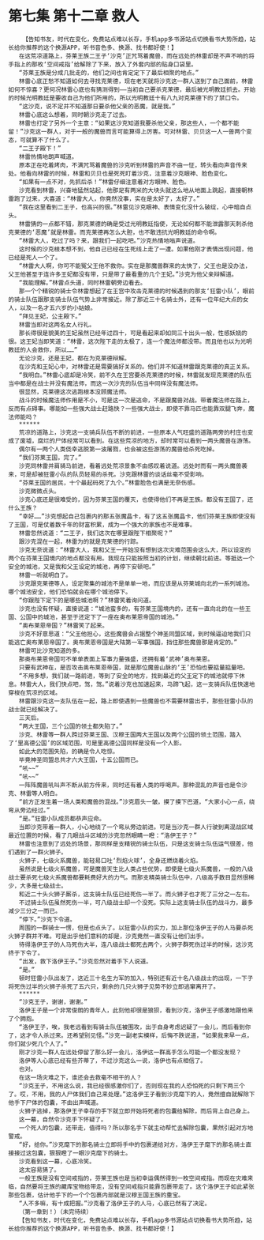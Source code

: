 # 第七集 第十二章 救人
        【告知书友，时代在变化，免费站点难以长存，手机app多书源站点切换看书大势所趋，站长给你推荐的这个换源APP，听书音色多、换源、找书都好使！】
       在这荒凉道路上，芬莱王族二王子‘沙克’正咒骂着魔兽，而在远处的林雷却是不声不响的将手指上的那枚‘空间戒指’给解除了下来，放入了外套内部的贴身口袋里。
       “芬莱王族是分成几批走的，他们之间也肯定定下了最后相聚的地点。”
       林雷心底正愁不知道如何去寻找克莱德，现在老天就将沙克这一群人送到了自己面前，林雷如何不惊喜？更何况林雷心底也有猜测得到——当初自己要杀克莱德，最后被光明教廷抓去。开始的时候光明教廷是要收自己为他们所用的，所以光明教廷十有八九对克莱德下的了禁口令。
       “这沙克，说不定并不知道那日要杀他父亲的恶魔，就是我。”
       林雷心底这么想着，同时朝沙克走了过去。
       林雷也打定了另外一个主意：“如果这沙克知道我要杀他父亲，那这些人，一个都不能留！”沙克这一群人，对于一般的魔兽而言可能算得上厉害。可对林雷、贝贝这一人一兽两个变态，可就算不了什么了。
       “二王子殿下！”
       林雷热情地朗声喊道。
       原本正在吃着烤肉，不满咒骂着魔兽的沙克听到林雷的声音不由一怔，转头看向声音传来处。他看向林雷的时候，林雷和贝贝也是死死盯着沙克，注意着沙克眼神、脸色变化。
       “如果有一点不对，先抓后杀！”林雷仔细注意着对方眼神、脸色。
       沙克看到林雷，兴奋地猛然站起，他那足有两米的大块头就这么地从地面上跳起，直接朝林雷跑了过来，大喜道：“林雷大人，你竟然没事，实在是太好了，太好了。”
       “我在这里看到二王子，也高兴的很。”林雷见沙克眼神、表情变化没什么破绽，心中暗自点头。
       林雷猜的一点都不错，那克莱德的确是受过光明教廷指使，无论如何都不能泄露那天刺杀他克莱德的‘恶魔’就是林雷。而克莱德再怎么大胆，也不敢违抗光明教廷的命令啊。
       “林雷大人，吃过了吗？来，跟我们一起吃吧。”沙克热情地嗡声说道。
       这时候的沙克根本想不到，他自己已经在生死线上走了一遭。如果他刚才表情出现问题，他已经是死人一个了。
       “林雷大人啊，你可不能冤父王他不救你。实在是那魔兽群来的太快了，父王也是没办法，父王他甚至于连许多王妃都没有带，只是带了最看重的几个王妃。”沙克为他父亲辩解道。
       “我能理解。”林雷点头道，同时林雷朝旁边看去。
       那一个个精锐的骑士令林雷想起了在王宫中攻击克莱德的时候遇到的那支‘狂雷小队’，眼前的骑士队伍跟那支骑士队伍气势上非常接近。除了那近三十名骑士外，还有一位年纪大点的女人，以及一名才五六岁的小姑娘。
       “拜见王妃，公主殿下。”
       林雷当即对这两名女人行礼。
       那长得很是貌美的王妃虽然已经年过四十，可是看起来却如同三十出头一般，性感妖娆的很。这王妃当即笑道：“林雷，这次陛下走的太极了，连一个魔法师都没带。而且他也以为光明教廷的人会救你，所以……”
       无论沙克，还是王妃，都在为克莱德辩解。
       在沙克和王妃心中，对林雷还是需要搞好关系的。他们并不知道林雷跟克莱德的真正关系。
       “我明白。”林雷心底却是冷笑，前不久在王宫要杀克莱德的时候，林雷就发现克莱德的队伍当中都是在战士并没有魔法师，而这一次沙克的队伍当中同样没有魔法师。
       很显然，克莱德这次逃跑根本没顾魔法师。
       战斗的时候魔法师作用是不小，可是这一次是逃命，不是跟魔兽对战。带着魔法师在路上，反而有点碍事。哪能如一些强大战士赶路快？一些强大战士，即使不靠马匹也能靠双腿飞奔，魔法师能吗？
       ******
       荒凉的道路上，沙克这一支骑兵队伍不断的前进，一些原本人气旺盛的道路两旁的村庄也变成了废墟，腐烂的尸体经常可以看到。在这些荒凉的地方，却时常可以看到一两头魔兽在游荡。
       偶尔有一两个人类侥幸逃脱第一波屠戮，也会被这些游荡的魔兽给杀死吃掉。
       “我们芬莱王国，完了。”
       沙克同林雷并肩骑马前进，看着远处荒凉景象不由感叹着说道。远处时而有一两头魔兽袭来，可是却被狂雷小队的队员轻易的杀死。沙克跟林雷的谈话丝毫不受影响。
       “芬莱王国的居民，十个最起码死了九个。”林雷脸色也满是无奈伤感。
       沙克微微点头。
       沙克心底还是很难受的，因为芬莱王国的覆灭，也使得他们不再是王族。都没有王国了，还什么王族？
       “幸好……”沙克想起自己包裹内的那五张魔晶卡，有了这五张魔晶卡，他们芬莱王族即使没有了王国，可是仗着数千年的财富积累，成为一个强大的家族也不是难事。
       林雷忽然说道：“二王子，我们这次在哪里跟陛下相聚呢？”
       跟沙克混在一起，林雷为的就是克莱德的行踪。
       沙克无奈说道：“林雷大人，我和父王一开始没有想到这次灾难范围会这么大，所以设定的两个在芬莱王国境内的地点都没有用。我现在只能按照当初的计划，继续朝北前进。等抵达一个安全的城池，又是我和父王设定的城池，再停下安顿吧。”
       林雷一听就明白了。
       沙克跟克莱德等人，设定聚集的城池不是单单一地，而应该是从芬莱城向北的一系列城池。哪个城池安全，他们恐怕就会在哪个城池停下。
       “你跟陛下定下的是哪些城池啊？”林雷笑着询问道。
       沙克也没有怀疑，直接说道：“城池蛮多的，有芬莱王国境内的，还有一直向北的在一些王国、公国中的城池，甚至于还定下了一座在奥布莱恩帝国的城池。”
       “奥布莱恩帝国？”林雷笑了起来。
       沙克不好意思道：“父王他担心，这些魔兽会占据整个神圣同盟区域，到时候逼迫地我们只能逃亡奥布莱恩帝国了。奥布莱恩帝国是大陆第一军事强国，挡住那些魔兽那是肯定的。”
       林雷可比沙克知道的多。
       那奥布莱恩帝国可不单单表面上军事力量强盛，还拥有着‘武神’奥布莱恩。
       只要有武神在，是否攻击奥布莱恩帝国，就是那位魔兽山脉的‘王’恐怕也要掂量掂量吧。
       “不用多想，我们就一路前进，等到了安全的地方，找到最近的父王定下的城池就停下休息。林雷大人，我们快点吧，驾，驾。”说着沙克也加速起来，马蹄飞起，这一支骑兵队伍快速地穿梭在荒凉的区域。
       林雷跟沙克这一支队伍在一起，路上即使遇到一些魔兽也不需要林雷出手，那些狂雷小队的战士就已经解决了。
       三天后。
       “两大王国，三个公国的领土都失陷了。”
       沙克、林雷等一群人跨过芬莱王国、汉穆王国两大王国以及两个公国的领土范围，踏入了‘里高德公国’的区域范围，可是里高德公国同样是没有一个人影。
       如此大的范围失陷，的确是令人吃惊。
       毕竟神圣同盟总共才六大王国，十五公国而已。
       “吼~~”
       “吼~~”
       一阵阵魔兽吼叫声不断从前方传来，同时还有着人类的呼喝声。那种混乱的声音也是令沙克、林雷等人明白。
       “前方正发生着一场人类和魔兽的混战。”沙克眉头一皱，摸了摸下巴道，“大家小心一点，绕弯从旁边经过。”
       “是。”狂雷小队成员都恭声应命。
       当即沙克带着一群人，小心地绕了一个弯从旁边前进。可是当沙克一群人行驶到离混战区域最近位置的时候，看了几眼战斗区域的沙克忽然眼睛一瞪：“洛伊王子？”
       林雷也注意到了远处的场景，那同样是支精锐的骑士队伍，只是这支骑士队伍运气很差，他们遇到了一群火狮子。
       火狮子，七级火系魔兽，能轻易口吐‘烈焰火球’，全身还燃烧着火焰。
       虽然说是七级火系魔兽，可是魔兽天生比人类占些优势，即使是七级火系魔兽，一般的八级战士要杀死七级火系魔兽都要耗费好大的力气。而那支精英骑士队伍中，八级高手数目显然很稀少，大多是七级战士。
       和近二十头火狮子厮杀，这支骑士队伍已经死伤一半了。而火狮子也才死了三分之一左右。
       不过骑士队伍虽然死伤一半，可八级战士却一个没死。实际上这支骑士队伍的战斗力，最多减少三分之一而已。
       “停下。”沙克下令道。
       周围的一群骑士一愣，但是也点头了。以狂雷小队的实力，加上那位洛伊王子的人马要杀死火狮子群并不难。可是出乎他们意料的却是，沙克竟然一直没有让他们出手。
       待得洛伊王子的人马死伤大半，连八级战士都死去两个，火狮子群死伤过半的时候，这沙克终于下令了。
       “出发，救下洛伊王子。”沙克忽然对着手下人说道。
       “是。”
       顿时狂雷小队出发了，这近三十名生力军的加入，特别还有近十名八级战士的出现，一下子将死伤过半的火狮子杀死了五六只，剩余的几只火狮子见势不妙立即逃窜离开了。
       ******
       “沙克王子，谢谢，谢谢。”
       洛伊王子是一个非常俊朗的青年人，此刻他却很是狼狈，看到沙克，洛伊王子感激地跟他来了个拥抱。
       “洛伊王子，唉，我老远看到有骑士队伍被围攻，出于自身考虑迟疑了一会儿，而后看到你了，这才令人杀过来。还希望别见怪。”沙克一副老实模样，后悔不跌说道，“如果我来早一点，你们就少死几个人了。”
       刚才沙克一群人在远处停留了那么好一会儿，洛伊这一群高手怎么可能一个都没发现？
       洛伊等人心底已经有些芥蒂了，不过沙克这么一说，洛伊也有点相信了。
       也对。
       在这一场灾难之下，谁还会去救毫不相干的人？
       “沙克王子，不用这么说，我已经很感激你们了，否则现在我的人恐怕死的只剩下两三个了。哎，不用，我的人尸体我们自己来处理。”这洛伊王子看到沙克麾下的人，竟然擅自就解除下他手下尸体的包囊，不由出声喊道。
       火狮子逃掉，那洛伊王子幸存的手下就立即开始将死者的包囊给解除，而后背上自己身上。
       这一幕，自然令沙克手下怀疑了。
       一个死人的包囊，还带走，值得吗？所以那名手下就主动帮忙去解除包囊，果然引起对方地警戒。
       “好，给你。”沙克麾下的那名骑士立即将手中的包裹递给对方，洛伊王子麾下的那名骑士直接接过这包囊，狠狠瞪了一眼沙克麾下的骑士。
       沙克看到这一幕，心底冷笑。
       这太容易猜了。
       一般王族是没有空间戒指的，芬莱王族也是当初幸运偶然得到一枚空间戒指。而现在灾难来临，自然要将王族的藏库宝物给带走，没有空间戒指只能靠包裹带走了。这个洛伊王子如此紧张那些包裹，估计他手下的一个个包裹内部就是汉穆王国王族的重宝。
       “人不多嘛，有十成把握。”沙克看了洛伊王子的人马，心底已然有了决定。
       （第一章到！）（未完待续）
       【告知书友，时代在变化，免费站点难以长存，手机app多书源站点切换看书大势所趋，站长给你推荐的这个换源APP，听书音色多、换源、找书都好使！】